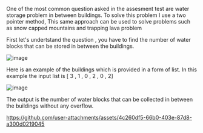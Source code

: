 One of the most common question asked in the assesment test are water storage problem in between buildings. To solve this problem I use a two pointer method, This same approach can be used to solve problems such as snow capped mountains and trapping lava problem

First let's undertstand the question , you have to find the number of water blocks that can be stored in between the buildings.

![image](https://github.com/user-attachments/assets/897c9518-03e3-41ef-b448-77456b372d3b)

Here is an example of the buildings which is provided in a form of list. In this example the input list is [ 3 , 1 , 0 , 2 , 0 , 2]

![image](https://github.com/user-attachments/assets/6e21f715-5024-4a5a-969b-53a8342adfac)

The output is the number of water blocks that can be collected in between the buildings without any overflow. 


https://github.com/user-attachments/assets/4c260df5-66b0-403e-87d8-a300d0219045

